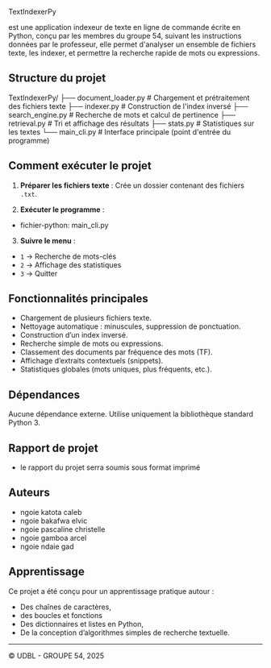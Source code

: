 TextIndexerPy

est une application indexeur de texte en ligne de commande écrite en Python, conçu par les membres du groupe 54, suivant les instructions données par le professeur, elle permet d'analyser un ensemble de fichiers texte, les indexer, et permettre la recherche rapide de mots ou expressions.

## Structure du projet


TextIndexerPy/
├── document_loader.py   # Chargement et prétraitement des fichiers texte
├── indexer.py           # Construction de l'index inversé
├── search_engine.py     # Recherche de mots et calcul de pertinence
├── retrieval.py         # Tri et affichage des résultats
├── stats.py             # Statistiques sur les textes
└── main_cli.py          # Interface principale (point d'entrée du programme)


## Comment exécuter le projet

1. **Préparer les fichiers texte** : Crée un dossier contenant des fichiers `.txt`.

2. **Exécuter le programme** :

- fichier-python: main_cli.py


3. **Suivre le menu** :
- `1` → Recherche de mots-clés
- `2` → Affichage des statistiques
- `3` → Quitter

##  Fonctionnalités principales

- Chargement de plusieurs fichiers texte.
- Nettoyage automatique : minuscules, suppression de ponctuation.
- Construction d’un index inversé.
- Recherche simple de mots ou expressions.
- Classement des documents par fréquence des mots (TF).
- Affichage d’extraits contextuels (snippets).
- Statistiques globales (mots uniques, plus fréquents, etc.).

## Dépendances

Aucune dépendance externe. Utilise uniquement la bibliothèque standard Python 3.

## Rapport de projet

- le rapport du projet serra soumis sous format imprimé 

## Auteurs 
- ngoie katota caleb
- ngoie bakafwa elvic
- ngoie pascaline christelle
- ngoie gamboa arcel
- ngoie ndaie gad

## Apprentissage
Ce projet a été conçu pour un apprentissage pratique autour :
- Des chaînes de caractères,
- des boucles et fonctions
- Des dictionnaires et listes en Python,
- De la conception d’algorithmes simples de recherche textuelle.

---

© UDBL - GROUPE 54, 2025
